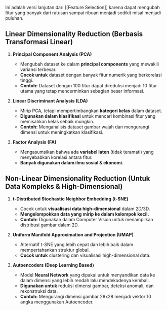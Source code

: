 Ini adalah versi lanjutan dari [[Feature Selection]] karena dapat mengubah fitur yang banyak dari ratusan sampai ribuan menjadi sedikit misal menjadi puluhan.

## **Linear Dimensionality Reduction (Berbasis Transformasi Linear)**

1. **Principal Component Analysis (PCA)**
	- Mengubah dataset ke dalam **principal components** yang mewakili variansi terbesar.
	- **Cocok untuk** dataset dengan banyak fitur numerik yang berkorelasi tinggi.
	- **Contoh:** Dataset dengan 100 fitur dapat direduksi menjadi 10 fitur utama yang tetap mencerminkan sebagian besar informasi.
	  
2. **Linear Discriminant Analysis (LDA)**
	- Mirip PCA, tetapi mempertimbangkan **kategori kelas** dalam dataset.
	- **Digunakan dalam klasifikasi** untuk mencari kombinasi fitur yang memisahkan kelas sebaik mungkin.
	- **Contoh:** Menganalisis dataset gambar wajah dan mengurangi dimensi untuk meningkatkan klasifikasi.
	  
3. **Factor Analysis (FA)**
	- Mengasumsikan bahwa ada **variabel laten** (tidak teramati) yang menyebabkan korelasi antara fitur.
	- **Banyak digunakan dalam ilmu sosial & ekonomi.**


## **Non-Linear Dimensionality Reduction (Untuk Data Kompleks & High-Dimensional)**

1. **t-Distributed Stochastic Neighbor Embedding (t-SNE)**
    - Cocok untuk **visualisasi data high-dimensional** dalam 2D/3D.
    - **Mengelompokkan data yang mirip ke dalam kelompok kecil.**
    - **Contoh:** Digunakan dalam Computer Vision untuk menampilkan distribusi gambar dalam 2D.
      
2. **Uniform Manifold Approximation and Projection (UMAP)**
    - Alternatif t-SNE yang lebih cepat dan lebih baik dalam mempertahankan struktur global.
    - **Cocok untuk** clustering dan visualisasi high-dimensional data.
      
3. **Autoencoders (Deep Learning Based)**
    - Model **Neural Network** yang dipakai untuk menyandikan data ke dalam dimensi yang lebih rendah lalu mendekodenya kembali.
    - **Digunakan untuk** reduksi dimensi gambar, deteksi anomali, dan rekonstruksi data.
    - **Contoh:** Mengurangi dimensi gambar 28x28 menjadi vektor 10 angka menggunakan Autoencoder.